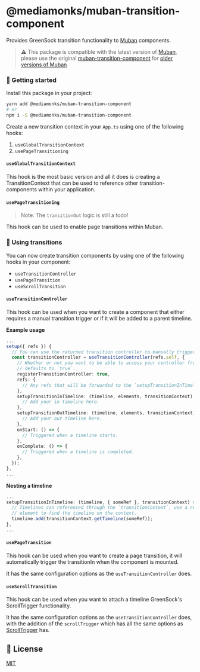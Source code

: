 # @mediamonks/muban-transition-component
Provides GreenSock transition functionality to [Muban](https://github.com/mubanjs/muban) components.

> ⚠️ This package is compatible with the latest version of [Muban](https://github.com/mubanjs/muban), please use 
> the original [muban-transition-component](https://github.com/riccoarntz/muban-transition-component) for [older versions of Muban](https://github.com/mediamonks/muban)  

### 🚀 Getting started
Install this package in your project:

```sh
yarn add @mediamonks/muban-transition-component
# or
npm i -S @mediamonks/muban-transition-component
```

Create a new transition context in your `App.ts` using one of the following hooks:
1. `useGlobalTransitionContext`
2. `usePageTransitioning`

#### `useGlobalTransitionContext`
This hook is the most basic version and all it does is creating a TransitionContext that can be used to reference other 
transition-components within your application.

#### `usePageTransitioning`
> Note: The `transitionOut` logic is still a todo!

This hook can be used to enable page transitions within Muban. 

### 💫 Using transitions 
You can now create transition components by using one of the following hooks in your component:
- `useTransitionController`
- `usePageTransition`
- `useScrollTransition`

#### `useTransitionController`
This hook can be used when you want to create a component that either requires a manual transition trigger or if it 
will be added to a parent timeline.

**Example usage**
```ts
...
setup({ refs }) {
  // You can use the returned transition controller to manually trigger `transitionIn` or `transitionOut`
  const transitionController = useTransitionController(refs.self, {
    // Whether or not you want to be able to access your controller from the transition-context,
    // defaults to `true`.
    registerTransitionController: true, 
    refs: {
      // Any refs that will be forwarded to the `setupTransitionInTimelin` and `setupTransitionOutTimeline` functions
    },
    setupTransitionInTimeline: (timeline, elements, transitionContext) => {
      // Add your in timeline here.
    },
    setupTransitionOutTimeline: (timeline, elements, transitionContext) => {
      // Add your out timeline here. 
    },
    onStart: () => {
      // Triggered when a timeline starts.
    },
    onComplete: () => {
      // Triggered when a timeline is completed.
    },
  });
},
...
```

**Nesting a timeline**
```ts
...
setupTransitionInTimeline: (timeline, { someRef }, transitionContext) => { 
  // Timelines can referenced through the `transitionContext`, use a ref or 
  // element to find the timeline on the context. 
  timeline.add(transitionContext.getTimeline(someRef));
},
...
```

#### `usePageTransition`
This hook can be used when you want to create a page transition, it will automatically trigger the transitionIn when 
the component is mounted. 

It has the same configuration options as the `useTransitionController` does.

#### `useScrollTransition`
This hook can be used when you want to attach a timeline GreenSock's ScrollTrigger functionality.

It has the same configuration options as the `useTransitionController` does, with the addition of the `scrollTrigger` which has all the same options as [ScrollTrigger](https://greensock.com/docs/v3/Plugins/ScrollTrigger) has. 


## 📝 License
[MIT](../LICENSE)